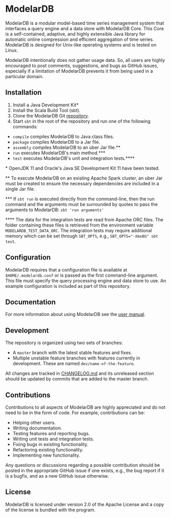 # ModelarDB
ModelarDB is a modular model-based time series management system that
interfaces a query engine and a data store with ModelarDB Core. This Core is a
self-contained, adaptive, and highly extensible Java library for automatic
online compression and efficient aggregation of time series. ModelarDB is
designed for Unix-like operating systems and is tested on Linux.

ModelarDB intentionally does not gather usage data. So, all users are highly
encouraged to post comments, suggestions, and bugs as GitHub issues, especially
if a limitation of ModelarDB prevents it from being used in a particular
domain.

## Installation
1. Install a Java Development Kit\*
2. Install the Scala Build Tool (sbt).
3. Clone the ModelarDB Git [repository](https://github.com/ModelarData/ModelarDB).
4. Start `sbt` in the root of the repository and run one of the following commands:

- `compile` compiles ModelarDB to Java class files.
- `package` compiles ModelarDB to a Jar file.
- `assembly` compiles ModelarDB to an uber Jar file.\*\*
- `run` executes ModelarDB's main method.\*\*\*
- `test` executes ModelarDB's unit and integration tests.\*\*\*\*

\* OpenJDK 11 and Oracle's Java SE Development Kit 11 have been tested.

\*\* To execute ModelarDB on an existing Apache Spark cluster, an uber Jar must
be created to ensure the necessary dependencies are included in a single Jar
file.

\*\*\* If `sbt run` is executed directly from the command-line, then the run
command and the arguments must be surrounded by quotes to pass the arguments to
ModelarDB: `sbt 'run arguments'`

\*\*\*\* The data for the integration tests are read from Apache ORC
files. The folder containing these files is retrieved from the
environment variable `MODELARDB_TEST_DATA_ORC`. The integration tests
may require additional memory which can be set through `SBT_OPTS`,
e.g., `SBT_OPTS="-Xmx8G" sbt test`.

## Configuration
ModelarDB requires that a configuration file is available at
`$HOME/.modelardb.conf` or is passed as the first command-line argument. This
file must specify the query processing engine and data store to use. An example
configuration is included as part of this repository.

## Documentation
For more information about using ModelarDB see the [user manual](https://docs.modelardata.com/).

## Development
The repository is organized using two sets of branches:
- A `master` branch with the latest stable features and fixes.
- Multiple unstable feature branches with features currently in development.
  These are named `dev/name-of-the-feature`.

All changes are tracked in [CHANGELOG.md](CHANGELOG.md) and its unreleased
section should be updated by commits that are added to the master branch.

## Contributions
Contributions to all aspects of ModelarDB are highly appreciated and do not
need to be in the form of code. For example, contributions can be:

- Helping other users.
- Writing documentation.
- Testing features and reporting bugs.
- Writing unit tests and integration tests.
- Fixing bugs in existing functionality.
- Refactoring existing functionality.
- Implementing new functionality.

Any questions or discussions regarding a possible contribution should be posted
in the appropriate GitHub issue if one exists, e.g., the bug report if it is a
bugfix, and as a new GitHub issue otherwise.

## License
ModelarDB is licensed under version 2.0 of the Apache License and a copy of the
license is bundled with the program.
